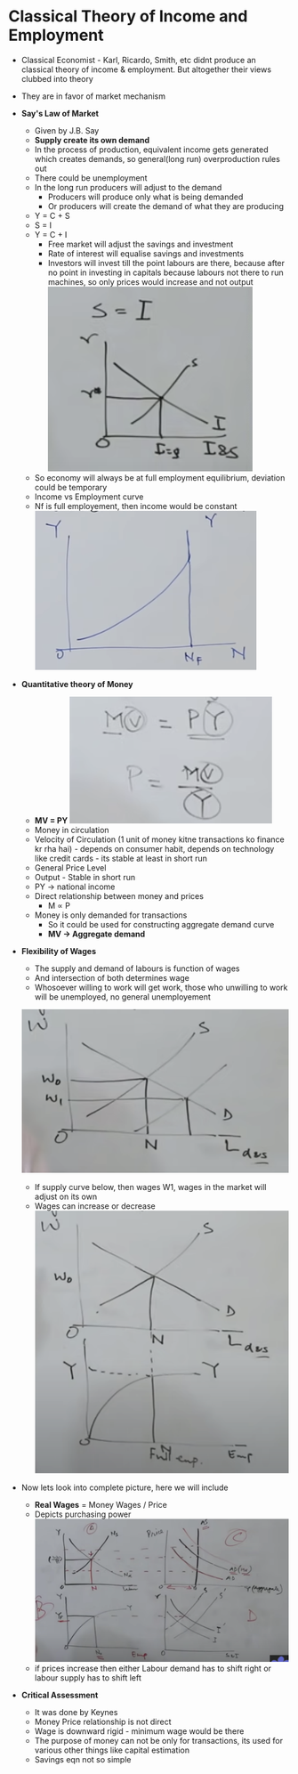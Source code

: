 # Classical Theory of Income and Employment

* Classical Economist - Karl, Ricardo, Smith, etc didnt produce an classical theory of income & employment. But altogether their views clubbed into theory
* They are in favor of market mechanism

* **Say's Law of Market**
  * Given by J.B. Say
  * **Supply create its own demand**
  * In the process of production, equivalent income gets generated which creates demands, so general(long run) overproduction rules out
  * There could be unemployment
  * In the long run producers will adjust to the demand
    * Producers will produce only what is being demanded
    * Or producers will create the demand of what they are producing
  * Y = C + S
  * S = I
  * Y = C + I
    * Free market will adjust the savings and investment
    * Rate of interest will equalise savings and investments
    * Investors will invest till the point labours are there, because after no point in investing in capitals because labours not there to run machines, so only prices would increase and not output
  ![alt](img/Screenshot%202021-10-10%20at%201.47.28%20PM.png)
  * So economy will always be at full employment equilibrium, deviation could be temporary
  * Income vs Employment curve
  * Nf is full employement, then income would be constant
  ![alt](img/Screenshot%202021-10-10%20at%201.27.01%20PM.png)


* **Quantitative theory of Money**
  * **MV = PY**
  ![alt](img/Screenshot%202021-10-10%20at%202.13.01%20PM.png)
  * Money in circulation 
  * Velocity of Circulation (1 unit of money kitne transactions ko finance kr rha hai) - depends on consumer habit, depends on technology like credit cards - its stable at least in short run
  * General Price Level
  * Output - Stable in short run
  * PY -> national income
  * Direct relationship between money and prices 
    * M ∝ P
  * Money is only demanded for transactions
    * So it could be used for constructing aggregate demand curve
    * **MV -> Aggregate demand**

* **Flexibility of Wages**
  * The supply and demand of labours is function of wages
  * And intersection of both determines wage
  * Whosoever willing to work will get work, those who unwilling to work will be unemployed, no general unemployement

  ![alt](img/Screenshot%202021-10-10%20at%201.54.19%20PM.png)
  * If supply curve below, then wages W1, wages in the market will adjust on its own
  * Wages can increase or decrease
  ![alt](img/Screenshot%202021-10-10%20at%202.07.00%20PM.png)

* Now lets look into complete picture, here we will include 
  * **Real Wages** = Money Wages / Price
  * Depicts purchasing power
  ![alt](img/Screenshot%202021-10-10%20at%202.26.29%20PM.png)
  * if prices increase then either Labour demand has to shift right or labour supply has to shift left

* **Critical Assessment**
  * It was done by Keynes
  * Money Price relationship is not direct
  * Wage is downward rigid - minimum wage would be there
  * The purpose of money can not be only for transactions, its used for various other things like capital estimation
  * Savings eqn not so simple


